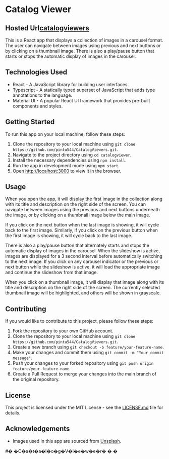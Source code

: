 <h1 id="catalog-viewer">Catalog Viewer</h1>
<h2>Hosted Url<a href="https://catalogviewers.netlify.app/">catalogviewers</a> </h2>
 
<p>This is a React app that displays a collection of images in a carousel format. The user can navigate between images using previous and next buttons or by clicking on a thumbnail image. There is also a play/pause button that starts or stops the automatic display of images in the carousel.</p>
<h2 id="technologies-used">Technologies Used</h2>
<ul>
<li>React - A JavaScript library for building user interfaces.</li>
<li>Typescript - A statically typed superset of JavaScript that adds type annotations to the language.</li>
<li>Material UI - A popular React UI framework that provides pre-built components and styles.</li>
</ul>
<h2 id="getting-started">Getting Started</h2>
<p>To run this app on your local machine, follow these steps:</p>
<ol>
<li>Clone the repository to your local machine using  <code>git clone https://github.com/pintu544/CatalogViewers.git</code>.</li>
<li>Navigate to the project directory using  <code>cd catalogviewer</code>.</li>
<li>Install the necessary dependencies using  <code>npm install</code>.</li>
<li>Run the app in development mode using  <code>npm start</code>.</li>
<li>Open  <a href="http://localhost:3000/">http://localhost:3000</a>  to view it in the browser.</li>
</ol>
<h2 id="usage">Usage</h2>
<p>When you open the app, it will display the first image in the collection along with its title and description on the right side of the screen. You can navigate between images using the previous and next buttons underneath the image, or by clicking on a thumbnail image below the main image.</p>
<p>If you click on the next button when the last image is showing, it will cycle back to the first image. Similarly, if you click on the previous button when the first image is showing, it will cycle back to the last image.</p>
<p>There is also a play/pause button that alternately starts and stops the automatic display of images in the carousel. When the slideshow is active, images are displayed for a 3 second interval before automatically switching to the next image. If you click on any carousel indicator or the previous or next button while the slideshow is active, it will load the appropriate image and continue the slideshow from that image.</p>
<p>When you click on a thumbnail image, it will display that image along with its title and description on the right side of the screen. The currently selected thumbnail image will be highlighted, and others will be shown in grayscale.</p>
<h2 id="contributing">Contributing</h2>
<p>If you would like to contribute to this project, please follow these steps:</p>
<ol>
<li>Fork the repository to your own GitHub account.</li>
<li>Clone the repository to your local machine using  <code>git clone https://github.com/pintu544/CatalogViewers.git</code>.</li>
<li>Create a new branch using  <code>git checkout -b feature/your-feature-name</code>.</li>
<li>Make your changes and commit them using  <code>git commit -m "Your commit message"</code>.</li>
<li>Push your changes to your forked repository using  <code>git push origin feature/your-feature-name</code>.</li>
<li>Create a Pull Request to merge your changes into the main branch of the original repository.</li>
</ol>
<h2 id="license">License</h2>
<p>This project is licensed under the MIT License - see the <a href="http://license.md/">LICENSE.md</a> file for details.</p>
<h2 id="acknowledgements">Acknowledgements</h2>
<ul>
<li>Images used in this app are sourced from  <a href="https://unsplash.com/">Unsplash</a>.</li>
</ul>
#� �C�a�t�a�l�o�g�V�i�e�w�e�r�
�
�
